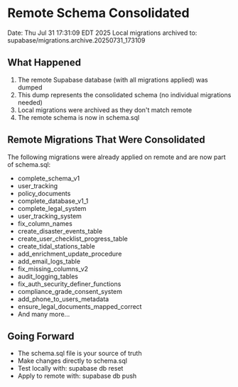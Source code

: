 # Remote Schema Consolidated

Date: Thu Jul 31 17:31:09 EDT 2025
Local migrations archived to: supabase/migrations.archive.20250731_173109

## What Happened
1. The remote Supabase database (with all migrations applied) was dumped
2. This dump represents the consolidated schema (no individual migrations needed)
3. Local migrations were archived as they don't match remote
4. The remote schema is now in schema.sql

## Remote Migrations That Were Consolidated
The following migrations were already applied on remote and are now part of schema.sql:
- complete_schema_v1
- user_tracking
- policy_documents
- complete_database_v1_1
- complete_legal_system
- user_tracking_system
- fix_column_names
- create_disaster_events_table
- create_user_checklist_progress_table
- create_tidal_stations_table
- add_enrichment_update_procedure
- add_email_logs_table
- fix_missing_columns_v2
- audit_logging_tables
- fix_auth_security_definer_functions
- compliance_grade_consent_system
- add_phone_to_users_metadata
- ensure_legal_documents_mapped_correct
- And many more...

## Going Forward
- The schema.sql file is your source of truth
- Make changes directly to schema.sql
- Test locally with: supabase db reset
- Apply to remote with: supabase db push
